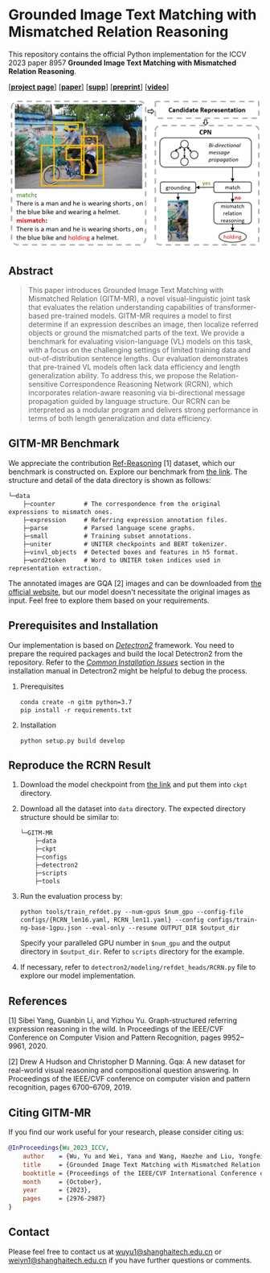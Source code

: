 # Grounded Image Text Matching with Mismatched Relation Reasoning

This repository contains the official Python implementation for the ICCV 2023 paper 8957 **Grounded Image Text Matching with Mismatched Relation Reasoning**.

\[[__project page__](https://weiyana.github.io/pages/dataset.html)\] \[[__paper__](https://openaccess.thecvf.com/content/ICCV2023/papers/Wu_Grounded_Image_Text_Matching_with_Mismatched_Relation_Reasoning_ICCV_2023_paper.pdf)\] \[[__supp__](https://openaccess.thecvf.com/content/ICCV2023/supplemental/Wu_Grounded_Image_Text_ICCV_2023_supplemental.pdf)\] \[[__preprint__](https://arxiv.org/abs/2308.01236)\] \[[__video__](https://youtu.be/eHXm2LrSSqE)\] 

![](fig/main.png)



## Abstract

> This paper introduces Grounded Image Text Matching with Mismatched Relation (GITM-MR), a novel visual-linguistic joint task that evaluates the relation understanding capabilities of transformer-based pre-trained models. GITM-MR requires a model to first determine if an expression describes an image, then localize referred objects or ground the mismatched parts of the text. We provide a benchmark for evaluating vision-language (VL) models on this task, with a focus on the challenging settings of limited training data and out-of-distribution sentence lengths. Our evaluation demonstrates that pre-trained VL models often lack data efficiency and length generalization ability. To address this, we propose the Relation-sensitive Correspondence Reasoning Network (RCRN), which incorporates relation-aware reasoning via bi-directional message propagation guided by language structure. Our RCRN can be interpreted as a modular program and delivers strong performance in terms of both length generalization and data efficiency. 

## GITM-MR Benchmark

We appreciate the contribution [Ref-Reasoning](https://sibeiyang.github.io/dataset/ref-reasoning/) [1] dataset, which our benchmark is constructed on.  Explore our benchmark from [the link](https://shanghaitecheducn-my.sharepoint.com/:f:/g/personal/wuyu1_shanghaitech_edu_cn/EjLw8i-lNQtEjEvyh8C6224B_op5kryv2ifVIlztQ7WYNw?e=nKfnMO). The structure and detail of the data directory is shown as follows:

```shell
└─data
    ├─counter        # The correspondence from the original expressions to mismatch ones.
    ├─expression     # Referring expression annotation files.
    ├─parse          # Parsed language scene graphs.
    ├─small          # Training subset annotations.
    ├─uniter         # UNITER checkpoints and BERT tokenizer.
    ├─vinvl_objects  # Detected boxes and features in h5 format.
    ├─word2token     # Word to UNITER token indices used in representation extraction.
```

The annotated images are GQA [2] images and can be downloaded from [the official website](https://cs.stanford.edu/people/dorarad/gqa/download.html), but our model doesn't necessitate the original images as input. Feel free to explore them based on your requirements. 

## Prerequisites and Installation

Our implementation is based on [*Detectron2*](https://github.com/facebookresearch/detectron2) framework. You need to prepare the required packages and build the local Detectron2 from the repository. Refer to the [*Common Installation Issues*](https://github.com/facebookresearch/detectron2/blob/main/INSTALL.md#common-installation-issues) section in the installation manual in Detectron2 might be helpful to debug the process.

1. Prerequisites

   ```shell
   conda create -n gitm python=3.7
   pip install -r requirements.txt
   ```

2. Installation

   ```shell
   python setup.py build develop
   ```

## Reproduce the RCRN Result

1. Download the model checkpoint from [the link](https://shanghaitecheducn-my.sharepoint.com/:f:/g/personal/wuyu1_shanghaitech_edu_cn/EqN7UKU80rJLjPunKSBwRhoBUrF2cTsqgBfjtIPiCZj74w?e=ICBMKm) and put them into `ckpt` directory.

2. Download all the dataset into `data` directory. The expected directory structure should be similar to: 

   ```shell
   └─GITM-MR
       ├─data
       ├─ckpt
       ├─configs
       ├─detectron2
       ├─scripts
       ├─tools
   ```

3. Run the evaluation process by:

   ```shell
   python tools/train_refdet.py --num-gpus $num_gpu --config-file configs/{RCRN_len16.yaml, RCRN_len11.yaml} --config configs/train-ng-base-1gpu.json --eval-only --resume OUTPUT_DIR $output_dir
   ```

   Specify your paralleled GPU number in `$num_gpu` and the output directory in  `$output_dir`. Refer to `scripts` directory for the example.

4. If necessary, refer to `detectron2/modeling/refdet_heads/RCRN.py` file to explore our model implementation.

## References

[1] Sibei Yang, Guanbin Li, and Yizhou Yu. Graph-structured referring expression reasoning in the wild. In Proceedings of the IEEE/CVF Conference on Computer Vision and Pattern Recognition, pages 9952–9961, 2020. 

[2] Drew A Hudson and Christopher D Manning. Gqa: A new dataset for real-world visual reasoning and compositional question answering. In Proceedings of the IEEE/CVF conference on computer vision and pattern recognition, pages 6700–6709, 2019.  

## Citing GITM-MR

If you find our work useful for your research, please consider citing us:

```bibtex
@InProceedings{Wu_2023_ICCV,
    author    = {Wu, Yu and Wei, Yana and Wang, Haozhe and Liu, Yongfei and Yang, Sibei and He, Xuming},
    title     = {Grounded Image Text Matching with Mismatched Relation Reasoning},
    booktitle = {Proceedings of the IEEE/CVF International Conference on Computer Vision (ICCV)},
    month     = {October},
    year      = {2023},
    pages     = {2976-2987}
}
```

## Contact

Please feel free to contact us at wuyu1@shanghaitech.edu.cn or weiyn1@shanghaitech.edu.cn if you have further questions or comments.
